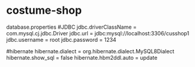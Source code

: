 # costume-shop

database.properties
#JDBC
jdbc.driverClassName = com.mysql.cj.jdbc.Driver
jdbc.url = jdbc:mysql://localhost:3306/cusshop1
jdbc.username = root
jdbc.password = 1234

#hibernate
hibernate.dialect = org.hibernate.dialect.MySQL8Dialect
hibernate.show_sql = false
hibernate.hbm2ddl.auto = update
